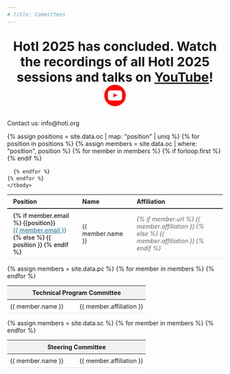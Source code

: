 ```yaml
---
# title: Committees
---
```

<!-- <div style="max-width: 850px; margin: 0 auto; text-align: center">
  <div style="text-align: center; font-size: 30px">
    <a href="attendee_instructions.html" style="color:white; background-color: red">Click here to REGISTER or JOIN the event!</a><br><br>
  </div>
</div> -->


<br>

<div style="text-align: center; font-size: 30px">
    <strong>HotI 2025 has concluded. Watch the recordings of all HotI 2025 sessions and talks on <a href="https://www.youtube.com/watch?v=b-ByJQDyWBU&list=PLBM5Lly_T4yRGBFgforeMTDpjasC_PV7r"> YouTube</a>!</strong>
    <a href="https://www.youtube.com/watch?v=b-ByJQDyWBU&list=PLBM5Lly_T4yRGBFgforeMTDpjasC_PV7r" target="_blank"> <img src="/assets/img/logo_youtube.png" alt="YouTube Logo" style="width: 50px; height: auto; vertical-align: middle;"></a>
</div>

<br>


<div class="committee-table">
  <p> Contact us: info@hoti.org </p>
  <table>
    <thead>
      <tr>
        <th>Position</th>
        <th>Name</th>
        <th>Affiliation</th>
      </tr>
    </thead>
    <tbody>
    {% assign positions = site.data.oc | map: "position" | uniq %}
    {% for position in positions %}
      {% assign members = site.data.oc | where: "position", position %}
      {% for member in members %}
<tr>
  {% if forloop.first %}
    <td class="position" rowspan="{{ members.size }}">
      {% if member.email %}
        {{position}}<br>
        <a class="email" href="mailto:{{ member.email }}">
          {{ member.email }}
        </a>
      {% else %}
        {{ position }}
      {% endif %}
    </td>
  {% endif %}
  <td class="name">{{ member.name }}</td>
  <td class="affiliation">
    {% if member.url %}
      <a href="{{ member.url }}">{{ member.affiliation }}</a>
    {% else %}
      {{ member.affiliation }}
    {% endif %}
  </td>
</tr>




      {% endfor %}
    {% endfor %}
    </tbody>
  </table>
</div>

<span></span>

<!-- TPC Members Table -->
<div class="tpc-table">
  <table>
  <thead>
    <tr>
    <th colspan="2"> Technical Program Committee​ </th>
    </tr>
  </thead>
    <!-- <tbody> -->
      {% assign members = site.data.pc %}
      {% for member in members %}
        <!-- {% if forloop.index0 == 0 or forloop.index0 | modulo: 3 == 0 %}<tr>{% endif %} -->
        <tr>
          <td class="name">{{ member.name }}</td>
          <td class="name">{{ member.affiliation }}</td>
        </tr>
        <!-- {% if forloop.index0 | modulo: 3 == 2 or forloop.last %}</tr>{% endif %} -->
      {% endfor %}
    <!-- </tbody> -->
  </table>
</div> 

<div class="tpc-table">
  <table>
  <thead>
    <tr>
    <th colspan="2"> Steering Committee​ </th>
    </tr>
  </thead>
    <!-- <tbody> -->
      {% assign members = site.data.sc %}
      {% for member in members %}
        <!-- {% if forloop.index0 == 0 or forloop.index0 | modulo: 3 == 0 %}<tr>{% endif %} -->
        <tr>
          <td class="name">{{ member.name }}</td>
          <td class="name">{{ member.affiliation }}</td>
        </tr>
        <!-- {% if forloop.index0 | modulo: 3 == 2 or forloop.last %}</tr>{% endif %} -->
      {% endfor %}
    <!-- </tbody> -->
  </table>
</div> 

<style>
/* .tpc-table table {
  width: 100%;
  border-collapse: collapse;
  margin: 1em 0;
  text-align: center;
} */
.tpc-table {
  max-width: 900px;
  margin: 0 auto;
}

.tpc-table table {
  width: 100%;
  border-collapse: collapse;
  margin: 1em 0;
}

.tpc-table th {
  background-color: #f2f2f2;
  font-weight: bold;
  padding: 0.5em;
  text-align: center;
}

.tpc-table td {
  width: 50.00%; /* Two columns per row */
  text-align: left;
  padding: 0.5em;
  border-bottom: 1px solid #ddd;
}

.tpc-table h2 {
  text-align: left;
}
</style>


<style>

.committee-table {
  max-width: 900px;
  margin: 0 auto;
}

.committee-table table {
  width: 100%;
  border-collapse: collapse;
  margin: 1em 0;
}

.committee-table th,
.committee-table td {
  padding: 0.5em 1em;
  text-align: left;
  border-bottom: 1px solid #ddd;
}

.committee-table th {
  font-weight: bold;
  border-bottom: 2px solid #333;
}

.committee-table .position {
  font-weight: 500;
}

.committee-table .affiliation {
  font-style: italic;
  color: #666;
}

.committee-table .position a {
  color: #2f7d95;            /* make it blue */
  text-decoration: underline;  /* force the underline */
  
  /* optional hover tweak */
  &:hover {
    opacity: 0.8;
  }
}


.committee-table a {
  color: inherit;
  text-decoration: none;
}

.committee-table a:hover {
  text-decoration: underline;
}
</style>


